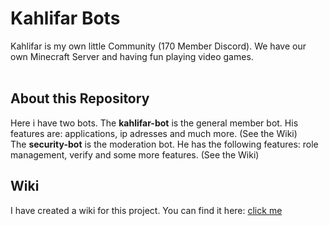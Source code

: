 # Kahlifar Bots

Kahlifar is my own little Community (170 Member Discord). We have our own Minecraft Server and having fun playing video games.
<br>
<br>


## About this Repository

Here i have two bots. The **kahlifar-bot** is the general member bot. His features are: applications, ip adresses and much more. (See the Wiki) <br>
The **security-bot** is the moderation bot. He has the following features: role management, verify and some more features. (See the Wiki)

## Wiki

I have created a wiki for this project. You can find it here: [click me](#)